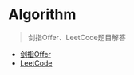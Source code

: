 # Algorithm
> 剑指Offer、LeetCode题目解答

- [剑指Offer](https://github.com/chenshuaiyu/Algorithm/tree/master/JianZhiOffer)
- [LeetCode](https://github.com/chenshuaiyu/Algorithm/tree/master/LeetCode)

